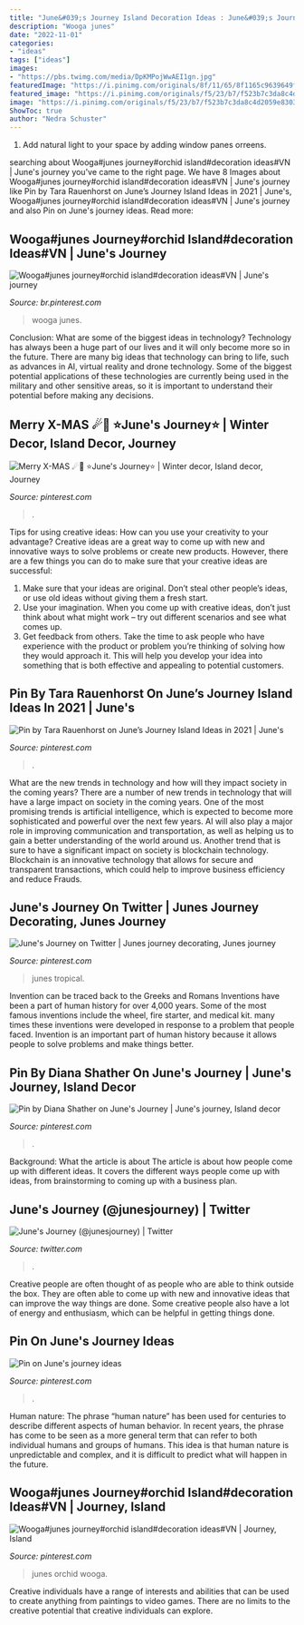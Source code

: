 ```yaml
---
title: "June&#039;s Journey Island Decoration Ideas : June&#039;s Journey (@junesjourney)"
description: "Wooga junes"
date: "2022-11-01"
categories:
- "ideas"
tags: ["ideas"]
images:
- "https://pbs.twimg.com/media/DpKMPojWwAEI1gn.jpg"
featuredImage: "https://i.pinimg.com/originals/8f/11/65/8f1165c9639649ff326f63fc81eb4316.jpg"
featured_image: "https://i.pinimg.com/originals/f5/23/b7/f523b7c3da8c4d2059e8303312589479.jpg"
image: "https://i.pinimg.com/originals/f5/23/b7/f523b7c3da8c4d2059e8303312589479.jpg"
ShowToc: true
author: "Nedra Schuster"
---
```



1. Add natural light to your space by adding window panes orreens.

	

		
searching about Wooga#junes journey#orchid island#decoration ideas#VN | June&#039;s journey you've came to the right page. We have 8 Images about Wooga#junes journey#orchid island#decoration ideas#VN | June&#039;s journey like Pin by Tara Rauenhorst on June’s Journey Island Ideas in 2021 | June&#039;s, Wooga#junes journey#orchid island#decoration ideas#VN | June&#039;s journey and also Pin on June&#039;s journey ideas. Read more:
		
    
## Wooga#junes Journey#orchid Island#decoration Ideas#VN | June&#039;s Journey

<img loading=lazy src="https://i.pinimg.com/originals/a4/84/45/a48445a8b03cf182ec7c310ae341f48b.jpg" onerror="this.onerror=null;this.src='https://tse4.mm.bing.net/th?id=OIP.2ufBNkUq34y8hD_LzroARwHaET&amp;pid=15.1';" alt="Wooga#junes journey#orchid island#decoration ideas#VN | June&#039;s journey">

_Source: br.pinterest.com_

>wooga junes. 

	

Conclusion: What are some of the biggest ideas in technology?
Technology has always been a huge part of our lives and it will only become more so in the future. There are many big ideas that technology can bring to life, such as advances in AI, virtual reality and drone technology. Some of the biggest potential applications of these technologies are currently being used in the military and other sensitive areas, so it is important to understand their potential before making any decisions.

    
## Merry X-MAS ☄🌲 ⭐June&#039;s Journey⭐ | Winter Decor, Island Decor, Journey

<img loading=lazy src="https://i.pinimg.com/736x/95/1b/81/951b816808f469a18f270f0c84c7c344.jpg" onerror="this.onerror=null;this.src='https://tse1.mm.bing.net/th?id=OIP.bW23AcB-F2ITn0oUBQXvgwHaLH&amp;pid=15.1';" alt="Merry X-MAS ☄🌲 ⭐June&#039;s Journey⭐ | Winter decor, Island decor, Journey">

_Source: pinterest.com_

>. 

	

Tips for using creative ideas: How can you use your creativity to your advantage?
Creative ideas are a great way to come up with new and innovative ways to solve problems or create new products. However, there are a few things you can do to make sure that your creative ideas are successful:
1) Make sure that your ideas are original. Don’t steal other people’s ideas, or use old ideas without giving them a fresh start.
2) Use your imagination. When you come up with creative ideas, don’t just think about what might work – try out different scenarios and see what comes up.
3) Get feedback from others. Take the time to ask people who have experience with the product or problem you’re thinking of solving how they would approach it. This will help you develop your idea into something that is both effective and appealing to potential customers.

    
## Pin By Tara Rauenhorst On June’s Journey Island Ideas In 2021 | June&#039;s

<img loading=lazy src="https://i.pinimg.com/originals/8f/11/65/8f1165c9639649ff326f63fc81eb4316.jpg" onerror="this.onerror=null;this.src='https://tse1.mm.bing.net/th?id=OIP.XCzhfJFkvZNzP-5SfjT4xwHaKM&amp;pid=15.1';" alt="Pin by Tara Rauenhorst on June’s Journey Island Ideas in 2021 | June&#039;s">

_Source: pinterest.com_

>. 

	

What are the new trends in technology and how will they impact society in the coming years?
There are a number of new trends in technology that will have a large impact on society in the coming years. One of the most promising trends is artificial intelligence, which is expected to become more sophisticated and powerful over the next few years. AI will also play a major role in improving communication and transportation, as well as helping us to gain a better understanding of the world around us. Another trend that is sure to have a significant impact on society is blockchain technology. Blockchain is an innovative technology that allows for secure and transparent transactions, which could help to improve business efficiency and reduce Frauds.

    
## June&#039;s Journey On Twitter | Junes Journey Decorating, Junes Journey

<img loading=lazy src="https://i.pinimg.com/originals/f5/23/b7/f523b7c3da8c4d2059e8303312589479.jpg" onerror="this.onerror=null;this.src='https://tse3.mm.bing.net/th?id=OIP.2bEs4TBbKSWjQirtQ1C0FQHaEo&amp;pid=15.1';" alt="June&#039;s Journey on Twitter | Junes journey decorating, Junes journey">

_Source: pinterest.com_

>junes tropical. 

	

Invention can be traced back to the Greeks and Romans
Inventions have been a part of human history for over 4,000 years. Some of the most famous inventions include the wheel, fire starter, and medical kit. many times these inventions were developed in response to a problem that people faced. Invention is an important part of human history because it allows people to solve problems and make things better.

    
## Pin By Diana Shather On June&#039;s Journey | June&#039;s Journey, Island Decor

<img loading=lazy src="https://i.pinimg.com/originals/6e/c2/66/6ec26664d79d3051756ac0ec2b47a3ea.jpg" onerror="this.onerror=null;this.src='https://tse4.mm.bing.net/th?id=OIP.mK8ahnDffEGeYNd8NWialAHaFm&amp;pid=15.1';" alt="Pin by Diana Shather on June&#039;s Journey | June&#039;s journey, Island decor">

_Source: pinterest.com_

>. 

	

Background: What the article is about
The article is about how people come up with different ideas. It covers the different ways people come up with ideas, from brainstorming to coming up with a business plan.

    
## June&#039;s Journey (@junesjourney) | Twitter

<img loading=lazy src="https://pbs.twimg.com/media/DpKMPojWwAEI1gn.jpg" onerror="this.onerror=null;this.src='https://tse3.mm.bing.net/th?id=OIP.zxxGOHyaeRUgSAF13htv_wHaHa&amp;pid=15.1';" alt="June&#039;s Journey (@junesjourney) | Twitter">

_Source: twitter.com_

>. 

	

Creative people are often thought of as people who are able to think outside the box. They are often able to come up with new and innovative ideas that can improve the way things are done. Some creative people also have a lot of energy and enthusiasm, which can be helpful in getting things done.

    
## Pin On June&#039;s Journey Ideas

<img loading=lazy src="https://i.pinimg.com/originals/af/21/b5/af21b582440d60111736886586b3734a.jpg" onerror="this.onerror=null;this.src='https://tse3.mm.bing.net/th?id=OIP.nkHiMT01U-jdjL6oERpZXAHaF3&amp;pid=15.1';" alt="Pin on June&#039;s journey ideas">

_Source: pinterest.com_

>. 

	

Human nature:
The phrase “human nature” has been used for centuries to describe different aspects of human behavior. In recent years, the phrase has come to be seen as a more general term that can refer to both individual humans and groups of humans. This idea is that human nature is unpredictable and complex, and it is difficult to predict what will happen in the future.

    
## Wooga#junes Journey#orchid Island#decoration Ideas#VN | Journey, Island

<img loading=lazy src="https://i.pinimg.com/originals/3a/8e/68/3a8e6807e5891a2cde15dafeebbe9690.jpg" onerror="this.onerror=null;this.src='https://tse3.mm.bing.net/th?id=OIP.kLbP5-ULHkzD5mnLpG_OYwHaGV&amp;pid=15.1';" alt="Wooga#junes journey#orchid island#decoration ideas#VN | Journey, Island">

_Source: pinterest.com_

>junes orchid wooga. 

	

Creative individuals have a range of interests and abilities that can be used to create anything from paintings to video games. There are no limits to the creative potential that creative individuals can explore.

